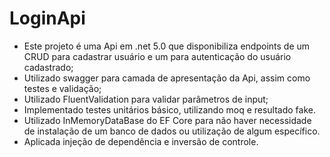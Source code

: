 # LoginApi

- Este projeto é uma Api em .net 5.0 que disponibiliza endpoints de um CRUD para cadastrar usuário e um para autenticação do usuário cadastrado;
- Utilizado swagger para camada de apresentação da Api, assim como testes e validação;
- Utilizado FluentValidation para validar parâmetros de input;
- Implementado testes unitários básico, utilizando moq e resultado fake.
- Utilizado InMemoryDataBase do EF Core para não haver necessidade de instalação de um banco de dados ou utilização de algum específico.
- Aplicada injeção de dependência e inversão de controle.
